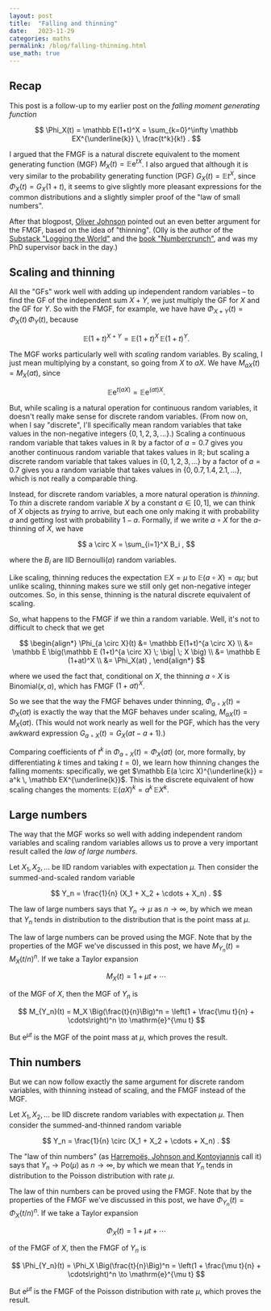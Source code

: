 ```yaml
---
layout: post
title:  "Falling and thinning"
date:   2023-11-29
categories: maths
permalink: /blog/falling-thinning.html
use_math: true
---
```


## Recap

This post is a follow-up to my earlier post on the *falling moment generating function*

$$ \Phi_X(t) = \mathbb E(1+t)^X = \sum_{k=0}^\infty \mathbb EX^{\underline{k}} \, \frac{t^k}{k!} . $$

I argued that the FMGF is a natural discrete equivalent to the moment generating function (MGF) $M_X(t) = \mathbb E\mathrm{e}^{tX}$. I also argued that although it is very similar to the probability generating function (PGF) $G_X(t) = \mathbb Et^X$, since $\Phi_X(t) = G_X(1+t)$, it seems to give slightly more pleasant expressions for the common distributions and a slightly simpler proof of the "law of small numbers".

After that blogpost, [Oliver Johnson](https://twitter.com/orbit_silver/status/1729435474005983309) pointed out an even better argument for the FMGF, based on the idea of "thinning". (Olly is the author of the [Substack "Logging the World"](https://bristoliver.substack.com) and the [book "Numbercrunch"](https://www.amazon.co.uk/dp/1788708334/), and was my PhD supervisor back in the day.)

## Scaling and thinning

All the "GFs" work well with adding up independent random variables – to find the GF of the independent sum $X + Y$, we just multiply the GF for $X$ and the GF for $Y$. So with the FMGF, for example, we have have $\Phi_{X+Y}(t) = \Phi_X(t)\,\Phi_Y(t)$, because

$$ \mathbb E(1+t)^{X+Y} = \mathbb E(1+t)^X \, \mathbb E(1+t)^Y . $$

The MGF works particularly well with *scaling* random variables. By scaling, I just mean multiplying by a constant, so going from $X$ to $aX$. We have $M_{aX}(t) = M_X(at)$, since

$$ \mathbb E \mathrm{e}^{t(aX)} = \mathbb E \mathrm{e}^{(at)X} . $$

But, while scaling is a natural operation for continuous random variables, it doesn't really make sense for discrete random variables. (From now on, when I say "discrete", I'll specifically mean random variables that take values in the non-negative integers $\lbrace 0,1,2,3,\dots\rbrace$.) Scaling a continuous random variable that takes values in $\mathbb R$ by a factor of $a = 0.7$ gives you another continuous random variable that takes values in $\mathbb R$; but scaling a discrete random variable that takes values in $\lbrace 0,1,2,3,\dots\rbrace$ by a factor of $a = 0.7$ gives you a random variable that takes values in $\lbrace 0,0.7,1.4,2.1,\dots\rbrace$, which is not really a comparable thing.

Instead, for discrete random variables, a more natural operation is *thinning*. To *thin* a discrete random variable $X$ by a constant $a \in [0,1]$, we can think of $X$ objects as *trying* to arrive, but each one only making it with probability $a$ and getting lost with probability $1-a$. Formally, if we write $a\circ X$ for the $a$-thinning of $X$, we have

$$ a \circ X = \sum_{i=1}^X B_i , $$

where the $B_i$ are IID Bernoulli$(a)$ random variables.

Like scaling, thinning reduces the expectation $\mathbb EX = \mu$ to $\mathbb E(a\circ X) = a\mu$; but unlike scaling, thinning makes sure we still only get non-negative integer outcomes. So, in this sense, thinning is the natural discrete equivalent of scaling.

So, what happens to the FMGF if we thin a random variable. Well, it's not to difficult to check that we get

$$ \begin{align*}
\Phi_{a \circ X}(t) &= \mathbb E(1+t)^{a \circ X} \\
  &= \mathbb E \big(\mathbb E (1+t)^{a \circ X} \; \big| \; X \big) \\
  &= \mathbb E (1+at)^X \\
  &= \Phi_X(at) ,
\end{align*} $$

where we used the fact that, conditional on $X$, the thinning $a \circ X$ is Binomial$(x,a)$, which has FMGF $(1+at)^X$.

So we see that the way the FMGF behaves under thinning, $\Phi_{a\circ X}(t) = \Phi_X(at)$ is exactly the way that the MGF behaves under scaling, $M_{aX}(t) = M_X(at)$. (This would not work nearly as well for the PGF, which has the very awkward expression $G_{a\circ X}(t) = G_X(at - a + 1)$.)

Comparing coefficients of $t^k$ in $\Phi_{a\circ X}(t) = \Phi_X(at)$ (or, more formally, by differentiating $k$ times and taking $t = 0$), we learn how thinning changes the falling moments: specifically, we get $\mathbb E(a \circ X)^{\underline{k}} = a^k \, \mathbb EX^{\underline{k}}$. This is the discrete equivalent of how scaling changes the moments: $\mathbb E(aX)^k = a^k \, \mathbb EX^k$.

## Large numbers

The way that the MGF works so well with adding independent random variables and scaling random variables allows us to prove a very important result called the *law of large numbers*.

Let $X_1, X_2, \dots$ be IID random variables with expectation $\mu$. Then consider the summed-and-scaled random variable

$$ Y_n = \frac{1}{n} (X_1 + X_2 + \cdots + X_n) . $$

The law of large numbers says that $Y_n \to \mu$ as $n \to \infty$, by which we mean that $Y_n$ tends in distribution to the distribution that is the point mass at $\mu$.

The law of large numbers can be proved using the MGF. Note that by the properties of the MGF we've discussed in this post, we have $M_{Y_n}(t) = M_X(t/n)^n$. If we take a Taylor expansion

$$ M_X(t) = 1 + \mu t + \cdots $$

of the MGF of $X$, then the MGF of $Y_n$ is

$$ M_{Y_n}(t) = M_X \Big(\frac{t}{n}\Big)^n = \left(1 + \frac{\mu t}{n} + \cdots\right)^n \to \mathrm{e}^{\mu t} $$

But $\mathrm{e}^{\mu t}$ is the MGF of the point mass at $\mu$, which proves the result.

## Thin numbers

But we can now follow exactly the same argument for discrete random variables, with thinning instead of scaling, and the FMGF instead of the MGF.

Let $X_1, X_2, \dots$ be IID discrete random variables with expectation $\mu$. Then consider the summed-and-thinned random variable

$$ Y_n = \frac{1}{n} \circ (X_1 + X_2 + \cdots + X_n) . $$

The "law of thin numbers" (as [Harremoës, Johnson and Kontoyiannis](https://doi.org/10.1109/TIT.2010.2053893) call it) says that $Y_n \to \text{Po}(\mu)$ as $n \to \infty$, by which we mean that $Y_n$ tends in distribution to the Poisson distribution with rate $\mu$.

The law of thin numbers can be proved using the FMGF. Note that by the properties of the FMGF we've discussed in this post, we have $\Phi_{Y_n}(t) = \Phi_X(t/n)^n$. If we take a Taylor expansion

$$ \Phi_X(t) = 1 + \mu t + \cdots $$

of the FMGF of $X$, then the FMGF of $Y_n$ is

$$ \Phi_{Y_n}(t) = \Phi_X \Big(\frac{t}{n}\Big)^n = \left(1 + \frac{\mu t}{n} + \cdots\right)^n \to \mathrm{e}^{\mu t} $$

But $\mathrm{e}^{\mu t}$ is the FMGF of the Poisson distribution with rate $\mu$, which proves the result.

